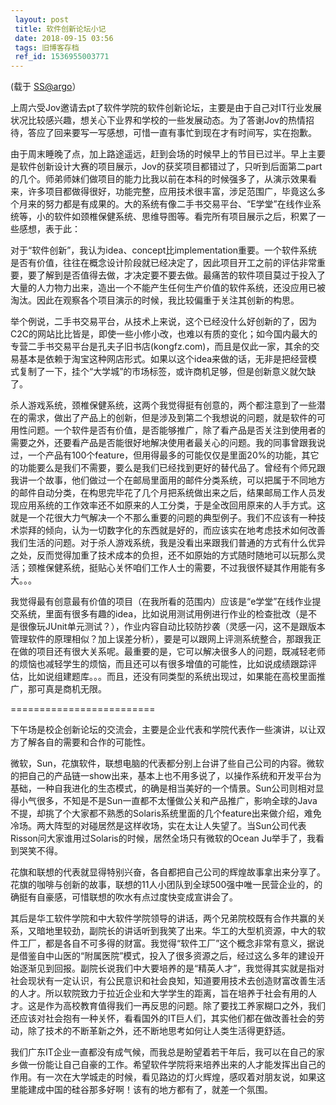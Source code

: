 ```yaml
---
 layout: post
 title: 软件创新论坛小记
 date: 2018-09-15 03:56
 tags: 旧博客存档
 ref_id: 1536955003771
---
```

(载于 [SS@argo](mailto:SS@argo)）

上周六受Jov邀请去pt了软件学院的软件创新论坛，主要是由于自己对IT行业发展状况比较感兴趣，想关心下业界和学校的一些发展动态。为了答谢Jov的热情招待，答应了回来要写一写感想，可惜一直有事忙到现在才有时间写，实在抱歉。

由于周末睡晚了点，加上路途遥远，赶到会场的时候早上的节目已过半。早上主要是软件创新设计大赛的项目展示，Jov的获奖项目都错过了，只听到后面第二part的几个。师弟师妹们做项目的能力比我以前在本科的时候强多了，从演示效果看来，许多项目都做得很好，功能完整，应用技术很丰富，涉足范围广，毕竟这么多个月来的努力都是有成果的。大的系统有像二手书交易平台、“E学堂”在线作业系统等，小的软件如颈椎保健系统、思维导图等。看完所有项目展示之后，积累了一些感想，表于此：

对于“软件创新”，我认为idea、concept比implementation重要。一个软件系统是否有价值，往往在概念设计阶段就已经决定了，因此项目开工之前的评估非常重要，要了解到是否值得去做，才决定要不要去做。最痛苦的软件项目莫过于投入了大量的人力物力出来，造出一个不能产生任何生产价值的软件系统，还没应用已被淘汰。因此在观察各个项目演示的时候，我比较偏重于关注其创新的构思。

举个例说，二手书交易平台，从技术上来说，这个已经没什么好创新的了，因为C2C的网站比比皆是，即使一些小修小改，也难以有质的变化；如今国内最大的专营二手书交易平台是孔夫子旧书店(kongfz.com)，而且是仅此一家，其余的交易基本是依赖于淘宝这种网店形式。如果以这个idea来做的话，无非是把经营模式复制了一下，挂个“大学城”的市场标签，或许商机足够，但是创新意义就欠缺了。

杀人游戏系统，颈椎保健系统，这两个我觉得挺有创意的，两个都注意到了一些潜在的需求，做出了产品上的创新，但是涉及到第二个我想说的问题，就是软件的可用性问题。一个软件是否有价值，是否能够推广，除了看产品是否关注到使用者的需要之外，还要看产品是否能很好地解决使用者最关心的问题。我的同事曾跟我说过，一个产品有100个feature，但用得最多的可能仅仅是里面20%的功能，其它的功能要么是我们不需要，要么是我们已经找到更好的替代品了。曾经有个师兄跟我讲一个故事，他们做过一个在邮局里面用的邮件分类系统，可以把属于不同地方的邮件自动分类，在构思完毕花了几个月把系统做出来之后，结果邮局工作人员发现应用系统的工作效率还不如原来的人工分类，于是全改回用原来的人手方式。这就是一个花很大力气解决一个不那么重要的问题的典型例子。我们不应该有一种技术崇拜的倾向，认为一切数字化的东西就是好的，而应该实在地考虑技术如何改善我们生活的问题。对于杀人游戏系统，我是没看出来跟我们普通的方式有什么优异之处，反而觉得加重了技术成本的负担，还不如原始的方式随时随地可以玩那么灵活；颈椎保健系统，挺贴心关怀咱们工作人士的需要，不过我很怀疑其作用能有多大。。。

我觉得最有创意最有价值的项目（在我所看的范围内）应该是“e学堂”在线作业提交系统，里面有很多有趣的idea，比如说用测试用例进行作业的检查批改（是不是很像玩JUnit单元测试？），作业内容自动比较防抄袭（灵感一闪，这不是跟版本管理软件的原理相似？加上误差分析），要是可以跟网上评测系统整合，那跟我正在做的项目还有很大关系呢。最重要的是，它可以解决很多人的问题，既减轻老师的烦恼也减轻学生的烦恼，而且还可以有很多增值的可能性，比如说成绩跟踪评估，比如说组建题库。。。而且，还没有同类型的系统出现过，如果能在高校里面推广，那可真是商机无限。

=========================

下午场是校企创新论坛的交流会，主要是企业代表和学院代表作一些演讲，以让双方了解各自的需要和合作的可能性。

微软，Sun，花旗软件，联想电脑的代表都分别上台讲了些自己公司的内容。微软的把自己的产品链一show出来，基本上也不用多说了，以操作系统和开发平台为基础，一种自我进化的生态模式，的确是相当美好的一个情景。Sun公司则相对显得小气很多，不知是不是Sun一直都不太懂做公关和产品推广，影响全球的Java不提，却挑了个大家都不熟悉的Solaris系统里面的几个feature出来做介绍，难免冷场。两大阵型的对碰居然是这样收场，实在太让人失望了。当Sun公司代表Risson问大家谁用过Solaris的时候，居然全场只有微软的Ocean
Ju举手了，我看到哭笑不得。

花旗和联想的代表就显得特别兴奋，各自都把自己公司的辉煌故事拿出来分享了。花旗的咖啡与创新的故事，联想的11人小团队到全球500强中唯一民营企业的，的确挺有自豪感，可惜联想的吹水有点过度快变成宣讲会了。

其后是华工软件学院和中大软件学院领导的讲话，两个兄弟院校既有合作共赢的关系，又暗地里较劲，副院长的讲话听到我笑了出来。华工的大型机资源，中大的软件工厂，都是各自不可多得的财富。我觉得“软件工厂”这个概念非常有意义，据说是借鉴自中山医的“附属医院”模式，投入了很多资源之后，经过这么多年的建设开始逐渐见到回报。副院长说我们中大要培养的是“精英人才”，我觉得其实就是指对社会现状有一定认识，有公民意识和社会良知，知道要用技术去创造财富改善生活的人才。所以软院致力于拉近企业和大学学生的距离，旨在培养于社会有用的人才。这是作为高校教育值得我们一再反思的问题。除了要找工养家糊口之外，我们还应该对社会抱有一种关怀，看看国外的IT巨人们，其实他们都在做改善社会的劳动，除了技术的不断革新之外，还不断地思考如何让人类生活得更舒适。

我们广东IT企业一直都没有成气候，而我总是盼望着若干年后，我可以在自己的家乡做一份能让自己自豪的工作。希望软件学院将来培养出来的人才能发挥出自己的作用。有一次在大学城走的时候，看见路边的灯火辉煌，感叹着对朋友说，如果这里能建成中国的硅谷那多好啊！该有的地方都有了，就差一个氛围。

